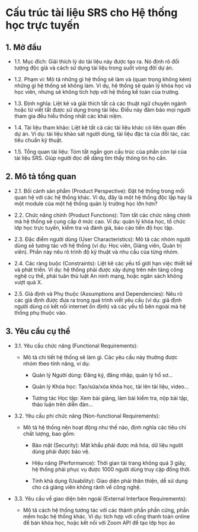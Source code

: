 # Cấu trúc tài liệu SRS cho Hệ thống học trực tuyến

## 1. Mở đầu

- 1.1. Mục đích: Giải thích lý do tài liệu này được tạo ra. Nó định rõ đối tượng độc giả và cách sử dụng tài liệu trong suốt vòng đời dự án.

- 1.2. Phạm vi: Mô tả những gì hệ thống sẽ làm và (quan trọng không kém) những gì hệ thống sẽ không làm. Ví dụ, hệ thống sẽ quản lý khóa học và học viên, nhưng sẽ không tích hợp với hệ thống kế toán của trường.

- 1.3. Định nghĩa: Liệt kê và giải thích tất cả các thuật ngữ chuyên ngành hoặc từ viết tắt được sử dụng trong tài liệu. Điều này đảm bảo mọi người tham gia đều hiểu thống nhất các khái niệm.

- 1.4. Tài liệu tham khảo: Liệt kê tất cả các tài liệu khác có liên quan đến dự án. Ví dụ: tài liệu khảo sát người dùng, tài liệu đặc tả của đối tác, các tiêu chuẩn kỹ thuật.

- 1.5. Tổng quan tài liệu: Tóm tắt ngắn gọn cấu trúc của phần còn lại của tài liệu SRS. Giúp người đọc dễ dàng tìm thấy thông tin họ cần.

## 2. Mô tả tổng quan

- 2.1. Bối cảnh sản phẩm (Product Perspective): Đặt hệ thống trong mối quan hệ với các hệ thống khác. Ví dụ, đây là một hệ thống độc lập hay là một module của một hệ thống quản lý trường học lớn hơn?

- 2.2. Chức năng chính (Product Functions): Tóm tắt các chức năng chính mà hệ thống sẽ cung cấp ở mức cao. Ví dụ: quản lý khóa học, tổ chức lớp học trực tuyến, kiểm tra và đánh giá, báo cáo tiến độ học tập.

- 2.3. Đặc điểm người dùng (User Characteristics): Mô tả các nhóm người dùng sẽ tương tác với hệ thống (ví dụ: Học viên, Giảng viên, Quản trị viên). Phần này nêu rõ trình độ kỹ thuật và nhu cầu của từng nhóm.

- 2.4. Các ràng buộc (Constraints): Liệt kê các yếu tố giới hạn việc thiết kế và phát triển. Ví dụ: hệ thống phải được xây dựng trên nền tảng công nghệ cụ thể, phải tuân thủ luật An ninh mạng, hoặc ngân sách không vượt quá X.

- 2.5. Giả định và Phụ thuộc (Assumptions and Dependencies): Nêu rõ các giả định được đưa ra trong quá trình viết yêu cầu (ví dụ: giả định người dùng có kết nối internet ổn định) và các yếu tố bên ngoài mà hệ thống phụ thuộc vào.

## 3. Yêu cầu cụ thể

- 3.1. Yêu cầu chức năng (Functional Requirements):

  - Mô tả chi tiết hệ thống sẽ làm gì. Các yêu cầu này thường được nhóm theo tính năng, ví dụ:

    - Quản lý Người dùng: Đăng ký, đăng nhập, quản lý hồ sơ...

    - Quản lý Khóa học: Tạo/sửa/xóa khóa học, tải lên tài liệu, video...

    - Tương tác Học tập: Xem bài giảng, làm bài kiểm tra, nộp bài tập, thảo luận trên diễn đàn...

- 3.2. Yêu cầu phi chức năng (Non-functional Requirements):

  - Mô tả hệ thống nên hoạt động như thế nào, định nghĩa các tiêu chí chất lượng, bao gồm:

    - Bảo mật (Security): Mật khẩu phải được mã hóa, dữ liệu người dùng phải được bảo vệ.

    - Hiệu năng (Performance): Thời gian tải trang không quá 3 giây, hệ thống phải phục vụ được 1000 người dùng truy cập đồng thời.

    - Tính khả dụng (Usability): Giao diện phải thân thiện, dễ sử dụng cho cả giảng viên không rành về công nghệ.

- 3.3. Yêu cầu về giao diện bên ngoài (External Interface Requirements):

  - Mô tả cách hệ thống tương tác với các thành phần phần cứng, phần mềm hoặc hệ thống khác. Ví dụ: tích hợp với cổng thanh toán online để bán khóa học, hoặc kết nối với Zoom API để tạo lớp học ảo
